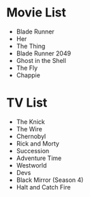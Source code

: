 Movie List
===

* Blade Runner
* Her
* The Thing
* Blade Runner 2049
* Ghost in the Shell
* The Fly
* Chappie

TV List
===

* The Knick
* The Wire
* Chernobyl
* Rick and Morty
* Succession
* Adventure Time
* Westworld
* Devs
* Black Mirror (Season 4)
* Halt and Catch Fire





